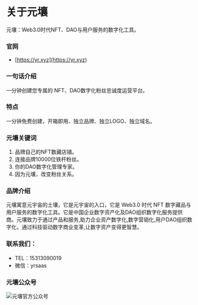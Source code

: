 # 关于元壤
元壤：Web3.0时代NFT、DAO与用户服务的数字化工具。

### 官网
- [https://yr.xyz](https://yr.xyz)

### 一句话介绍
一分钟创建您专属的 NFT、DAO数字化粉丝忠诚度运营平台。

### 特点
一分钟免费创建，开箱即用、独立品牌、独立LOGO、独立域名。

### 元壤关键词
1. 品牌自己的NFT数藏店铺。
2. 连接品牌10000位铁杆粉丝。
3. 你的DAO数字化管理专家。
4. 因为元壤，改变粉丝关系。

### 品牌介绍

元壤寓意元宇宙的土壤，它是元宇宙的入口，它是 Web3.0 时代 NFT 数字藏品与用户服务的数字化工具。它是中国企业数字资产化及DAO组织数字化服务提供商。元壤致力于通过产品和服务,助力企业资产数字化,数字营销化,用户DAO组织数字化，通过科技驱动数字商业变革,让数字资产变得更智慧。

### 联系我们：
- TEL：15313090019
- 微信：yrsaas

### 元壤公众号
![元壤官方公众号](https://file.liyuechun.com/qrcode_for_gh_22413fa6c21e_860.jpg)